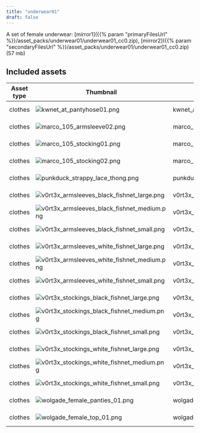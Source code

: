 ```yaml
---
title: "underwear01"
draft: false
---
```


A set of female underwear: [mirror1]({{% param "primaryFilesUrl" %}}/asset_packs/underwear01/underwear01_cc0.zip), [mirror2]({{% param "secondaryFilesUrl" %}}/asset_packs/underwear01/underwear01_cc0.zip) (57 mb)


## Included assets

| Asset type | Thumbnail | Asset name | Author | Source | License |
| ---------- | --------- | ---------- | ------ | ------ | ------- |
| clothes | ![kwnet_at_pantyhose01.png](kwnet_at_pantyhose01.png) | kwnet_at_pantyhose01 | kwnet_at | [asset repo](http://www.makehumancommunity.org/node/927) | CC0 |
| clothes | ![marco_105_armsleeve02.png](marco_105_armsleeve02.png) | marco_105_armsleeve02 | Marco_105 | [asset repo](http://www.makehumancommunity.org/node/352) | CC0 |
| clothes | ![marco_105_stocking01.png](marco_105_stocking01.png) | marco_105_stocking01 | Marco_105 | [asset repo](http://www.makehumancommunity.org/node/348) | CC0 |
| clothes | ![marco_105_stocking02.png](marco_105_stocking02.png) | marco_105_stocking02 | Marco_105 | [asset repo](http://www.makehumancommunity.org/node/349) | CC0 |
| clothes | ![punkduck_strappy_lace_thong.png](punkduck_strappy_lace_thong.png) | punkduck_strappy_lace_thong | punkduck | [asset repo](http://www.makehumancommunity.org/node/1166) | CC0 |
| clothes | ![v0rt3x_armsleeves_black_fishnet_large.png](v0rt3x_armsleeves_black_fishnet_large.png) | v0rt3x_armsleeves_black_fishnet_large | V0rT3X | [asset repo](http://www.makehumancommunity.org/node/305) | CC0 |
| clothes | ![v0rt3x_armsleeves_black_fishnet_medium.png](v0rt3x_armsleeves_black_fishnet_medium.png) | v0rt3x_armsleeves_black_fishnet_medium | V0rT3X | [asset repo](http://www.makehumancommunity.org/node/304) | CC0 |
| clothes | ![v0rt3x_armsleeves_black_fishnet_small.png](v0rt3x_armsleeves_black_fishnet_small.png) | v0rt3x_armsleeves_black_fishnet_small | V0rT3X | [asset repo](http://www.makehumancommunity.org/node/303) | CC0 |
| clothes | ![v0rt3x_armsleeves_white_fishnet_large.png](v0rt3x_armsleeves_white_fishnet_large.png) | v0rt3x_armsleeves_white_fishnet_large | V0rT3X | [asset repo](http://www.makehumancommunity.org/node/302) | CC0 |
| clothes | ![v0rt3x_armsleeves_white_fishnet_medium.png](v0rt3x_armsleeves_white_fishnet_medium.png) | v0rt3x_armsleeves_white_fishnet_medium | V0rT3X | [asset repo](http://www.makehumancommunity.org/node/301) | CC0 |
| clothes | ![v0rt3x_armsleeves_white_fishnet_small.png](v0rt3x_armsleeves_white_fishnet_small.png) | v0rt3x_armsleeves_white_fishnet_small | V0rT3X | [asset repo](http://www.makehumancommunity.org/node/300) | CC0 |
| clothes | ![v0rt3x_stockings_black_fishnet_large.png](v0rt3x_stockings_black_fishnet_large.png) | v0rt3x_stockings_black_fishnet_large | V0rT3X | [asset repo](http://www.makehumancommunity.org/node/296) | CC0 |
| clothes | ![v0rt3x_stockings_black_fishnet_medium.png](v0rt3x_stockings_black_fishnet_medium.png) | v0rt3x_stockings_black_fishnet_medium | V0rT3X | [asset repo](http://www.makehumancommunity.org/node/295) | CC0 |
| clothes | ![v0rt3x_stockings_black_fishnet_small.png](v0rt3x_stockings_black_fishnet_small.png) | v0rt3x_stockings_black_fishnet_small | V0rT3X | [asset repo](http://www.makehumancommunity.org/node/294) | CC0 |
| clothes | ![v0rt3x_stockings_white_fishnet_large.png](v0rt3x_stockings_white_fishnet_large.png) | v0rt3x_stockings_white_fishnet_large | V0rT3X | [asset repo](http://www.makehumancommunity.org/node/299) | CC0 |
| clothes | ![v0rt3x_stockings_white_fishnet_medium.png](v0rt3x_stockings_white_fishnet_medium.png) | v0rt3x_stockings_white_fishnet_medium | V0rT3X | [asset repo](http://www.makehumancommunity.org/node/298) | CC0 |
| clothes | ![v0rt3x_stockings_white_fishnet_small.png](v0rt3x_stockings_white_fishnet_small.png) | v0rt3x_stockings_white_fishnet_small | V0rT3X | [asset repo](http://www.makehumancommunity.org/node/297) | CC0 |
| clothes | ![wolgade_female_panties_01.png](wolgade_female_panties_01.png) | wolgade_female_panties_01 | wolgade | [asset repo](http://www.makehumancommunity.org/node/338) | CC0 |
| clothes | ![wolgade_female_top_01.png](wolgade_female_top_01.png) | wolgade_female_top_01 | wolgade | [asset repo](http://www.makehumancommunity.org/node/339) | CC0 |
